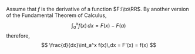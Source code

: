 Assume that $f$ is the derivative of a function 
$F:I\to\RR$. By another version of the Fundamental Theorem of Calculus, 
$$
\int_a^x f(x)\,dx = F(x)-F(a)
$$
therefore,
$$
\frac{d}{dx}\int_a^x f(x)\,dx = F'(x) = f(x)
$$